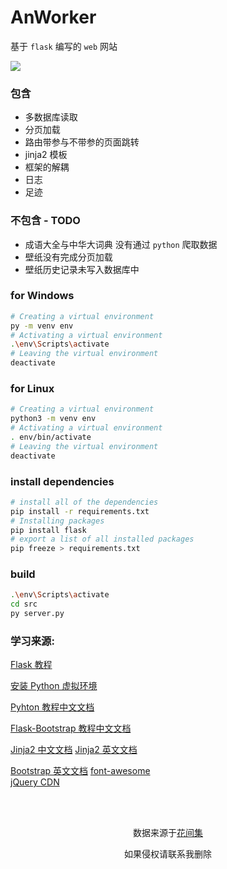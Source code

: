 # AnWorker

基于 `flask` 编写的 `web` 网站

![](https://data-hz-pds.teambition.net/6010e5ac93d6c5284a7a44168c794f901687d89c%2F6010e5ac4263e65a59c24143a903fe880d5322dc?x-oss-access-key-id=LTAIsE5mAn2F493Q&x-oss-expires=1611734533&x-oss-signature=ofMEXoXj5SSBpZmvH6ddr%2F5E95akpHW%2FR19Wzv%2BuIvE%3D&x-oss-signature-version=OSS2)

### 包含

- 多数据库读取
- 分页加载
- 路由带参与不带参的页面跳转
- jinja2 模板
- 框架的解耦
- 日志
- 足迹

### 不包含 - TODO

- 成语大全与中华大词典 没有通过 `python` 爬取数据
- 壁纸没有完成分页加载
- 壁纸历史记录未写入数据库中

### for Windows
``` bash
# Creating a virtual environment
py -m venv env
# Activating a virtual environment
.\env\Scripts\activate
# Leaving the virtual environment
deactivate
```

### for Linux
``` bash
# Creating a virtual environment
python3 -m venv env
# Activating a virtual environment
. env/bin/activate
# Leaving the virtual environment
deactivate
```

### install dependencies
``` bash
# install all of the dependencies
pip install -r requirements.txt
# Installing packages
pip install flask
# export a list of all installed packages
pip freeze > requirements.txt
```

### build

```sh
.\env\Scripts\activate
cd src
py server.py
```

### 学习来源:
[Flask 教程](http://docs.jinkan.org/docs/flask/)

[安装 Python 虚拟环境](https://packaging.python.org/guides/installing-using-pip-and-virtual-environments/)

[Pyhton 教程中文文档](https://docs.python.org/zh-cn/3/tutorial/classes.html)

[Flask-Bootstrap 教程中文文档](https://flask-bootstrap-zh.readthedocs.io/zh/latest)

[Jinja2 中文文档](http://docs.jinkan.org/docs/jinja2/)
[Jinja2 英文文档](https://jinja.palletsprojects.com/en/2.10.x/)

[Bootstrap 英文文档](https://getbootstrap.com/)
[font-awesome](https://www.bootcss.com/p/font-awesome/#)  
[jQuery CDN ](https://code.jquery.com/)  


<br>
<br>
<p align="center">数据来源于<a href="https://github.com/chinese-poetry/huajianji">花间集</a></p>
<p align="center">如果侵权请联系我删除</p>
